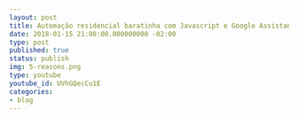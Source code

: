 ```yaml
---
layout: post
title: Automação residencial baratinha com Javascript e Google Assistant
date: 2018-01-15 21:00:00.000000000 -02:00
type: post
published: true
status: publish
img: 5-reasons.png
type: youtube
youtube_id: UVhGQecCu1E
categories:
- blog
---
```

